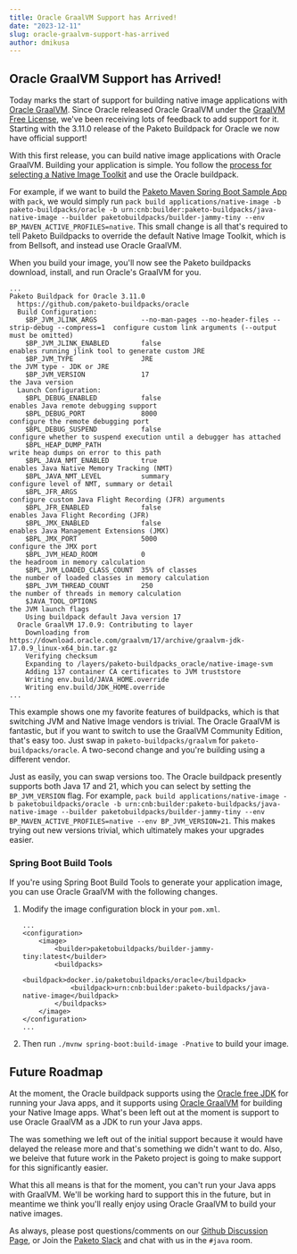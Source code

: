 ```yaml
---
title: Oracle GraalVM Support has Arrived!
date: "2023-12-11"
slug: oracle-graalvm-support-has-arrived
author: dmikusa
---
```


## Oracle GraalVM Support has Arrived!

Today marks the start of support for building native image applications with [Oracle GraalVM](https://www.oracle.com/java/graalvm/). Since Oracle released Oracle GraalVM under the [GraalVM Free License](https://blogs.oracle.com/java/post/graalvm-free-license), we've been receiving lots of feedback to add support for it. Starting with the 3.11.0 release of the Paketo Buildpack for Oracle we now have official support! 

With this first release, you can build native image applications with Oracle GraalVM. Building your application is simple. You follow the [process for selecting a Native Image Toolkit](https://paketo.io/docs/howto/java/#use-an-alternative-java-native-image-toolkit) and use the Oracle buildpack. 

For example, if we want to build the [Paketo Maven Spring Boot Sample App](https://github.com/paketo-buildpacks/samples/tree/main/java/native-image/spring-boot-native-image-maven) with `pack`, we would simply run `pack build applications/native-image -b paketo-buildpacks/oracle -b urn:cnb:builder:paketo-buildpacks/java-native-image --builder paketobuildpacks/builder-jammy-tiny --env BP_MAVEN_ACTIVE_PROFILES=native`. This small change is all that's required to tell Paketo Buildpacks to override the default Native Image Toolkit, which is from Bellsoft, and instead use Oracle GraalVM.

When you build your image, you'll now see the Paketo buildpacks download, install, and run Oracle's GraalVM for you.

```
...
Paketo Buildpack for Oracle 3.11.0
  https://github.com/paketo-buildpacks/oracle
  Build Configuration:
    $BP_JVM_JLINK_ARGS           --no-man-pages --no-header-files --strip-debug --compress=1  configure custom link arguments (--output must be omitted)
    $BP_JVM_JLINK_ENABLED        false                                                        enables running jlink tool to generate custom JRE
    $BP_JVM_TYPE                 JRE                                                          the JVM type - JDK or JRE
    $BP_JVM_VERSION              17                                                           the Java version
  Launch Configuration:
    $BPL_DEBUG_ENABLED           false                                                        enables Java remote debugging support
    $BPL_DEBUG_PORT              8000                                                         configure the remote debugging port
    $BPL_DEBUG_SUSPEND           false                                                        configure whether to suspend execution until a debugger has attached
    $BPL_HEAP_DUMP_PATH                                                                       write heap dumps on error to this path
    $BPL_JAVA_NMT_ENABLED        true                                                         enables Java Native Memory Tracking (NMT)
    $BPL_JAVA_NMT_LEVEL          summary                                                      configure level of NMT, summary or detail
    $BPL_JFR_ARGS                                                                             configure custom Java Flight Recording (JFR) arguments
    $BPL_JFR_ENABLED             false                                                        enables Java Flight Recording (JFR)
    $BPL_JMX_ENABLED             false                                                        enables Java Management Extensions (JMX)
    $BPL_JMX_PORT                5000                                                         configure the JMX port
    $BPL_JVM_HEAD_ROOM           0                                                            the headroom in memory calculation
    $BPL_JVM_LOADED_CLASS_COUNT  35% of classes                                               the number of loaded classes in memory calculation
    $BPL_JVM_THREAD_COUNT        250                                                          the number of threads in memory calculation
    $JAVA_TOOL_OPTIONS                                                                        the JVM launch flags
    Using buildpack default Java version 17
  Oracle GraalVM 17.0.9: Contributing to layer
    Downloading from https://download.oracle.com/graalvm/17/archive/graalvm-jdk-17.0.9_linux-x64_bin.tar.gz
    Verifying checksum
    Expanding to /layers/paketo-buildpacks_oracle/native-image-svm
    Adding 137 container CA certificates to JVM truststore
    Writing env.build/JAVA_HOME.override
    Writing env.build/JDK_HOME.override
...
```

This example shows one my favorite features of buildpacks, which is that switching JVM and Native Image vendors is trivial. The Oracle GraalVM is fantastic, but if you want to switch to use the GraalVM Community Edition, that's easy too. Just swap in `paketo-buildpacks/graalvm` for `paketo-buildpacks/oracle`. A two-second change and you're building using a different vendor.

Just as easily, you can swap versions too. The Oracle buildpack presently supports both Java 17 and 21, which you can select by setting the `BP_JVM_VERSION` flag. For example, `pack build applications/native-image -b paketobuildpacks/oracle -b urn:cnb:builder:paketo-buildpacks/java-native-image --builder paketobuildpacks/builder-jammy-tiny --env BP_MAVEN_ACTIVE_PROFILES=native --env BP_JVM_VERSION=21`. This makes trying out new versions trivial, which ultimately makes your upgrades easier.

### Spring Boot Build Tools

If you're using Spring Boot Build Tools to generate your application image, you can use Oracle GraalVM with the following changes.

1. Modify the image configuration block in your `pom.xml`.

    ```
    ...
    <configuration>
        <image>
            <builder>paketobuildpacks/builder-jammy-tiny:latest</builder>
            <buildpacks>
                <buildpack>docker.io/paketobuildpacks/oracle</buildpack>
                <buildpack>urn:cnb:builder:paketo-buildpacks/java-native-image</buildpack>
            </buildpacks>
        </image>
    </configuration>
    ...
    ```

2. Then run `./mvnw spring-boot:build-image -Pnative` to build your image.

## Future Roadmap

At the moment, the Oracle buildpack supports using the [Oracle free JDK](https://www.oracle.com/java/technologies/downloads/) for running your Java apps, and it supports using [Oracle GraalVM](https://www.oracle.com/java/graalvm/) for building your Native Image apps. What's been left out at the moment is support to use Oracle GraalVM as a JDK to run your Java apps.

The was something we left out of the initial support because it would have delayed the release more and that's something we didn't want to do. Also, we beleive that future work in the Paketo project is going to make support for this significantly easier.

What this all means is that for the moment, you can't run your Java apps with GraalVM. We'll be working hard to support this in the future, but in meantime we think you'll really enjoy using Oracle GraalVM to build your native images.

As always, please post questions/comments on our [Github Discussion Page](https://github.com/orgs/paketo-buildpacks/discussions/categories/java-team), or Join the [Paketo Slack](https://slack.paketo.io/) and chat with us in the `#java` room.
